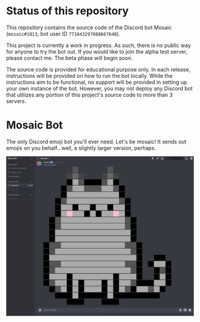 # Status of this repository
This repository contains the source code of the Discord bot Mosaic (`mosaic#1013`, bot user ID `771643297088667648`).

This project is currently a work in progress. As such, there is no public way for anyone to try the bot out. 
If you would like to join the alpha test server, please contact me. The beta phase will begin soon. 

The source code is provided for educational purpose only. In each release, instructions will be provided on how to run
the bot locally. While the instructions aim to be functional, no support will be provided in setting up your own
instance of the bot. However, you may not deploy any Discord bot that utilizes any portion of this project's
source code to more than 3 servers. 

# Mosaic Bot

The only Discord emoji bot you'll ever need. Let's be mosaic! It sends out emojis on you behalf...well, a slightly
larger version, perhaps.

![cat](screenshots/cat.png)
